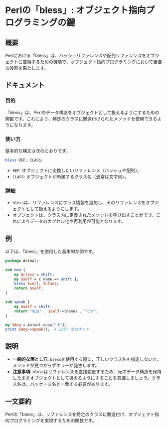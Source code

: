<!--
Meta Description: # Perlの「bless」: オブジェクト指向プログラミングの鍵 ## 概要 Perlにおける「bless」は、ハッシュリファレンスや配列リファレンスをオブジェクトに変換するための機能で、オブジェクト指向プログラミングにおいて重要な役割を果たします。 ## ドキュメント ### 目的 「bless...
Meta Keywords: bless, self, class, shift, perlの
-->

# Perlの「bless」: オブジェクト指向プログラミングの鍵

## 概要
Perlにおける「bless」は、ハッシュリファレンスや配列リファレンスをオブジェクトに変換するための機能で、オブジェクト指向プログラミングにおいて重要な役割を果たします。

## ドキュメント
### 目的
「bless」は、Perlのデータ構造をオブジェクトとして扱えるようにするための関数です。これにより、特定のクラスに関連付けられたメソッドを使用できるようになります。

### 使い方
基本的な構文は次のとおりです。

```perl
bless REF, CLASS;
```

- `REF`: オブジェクトに変換したいリファレンス（ハッシュや配列）。
- `CLASS`: オブジェクトが所属するクラス名（通常は文字列）。

### 詳細
- `bless`は、リファレンスにクラス情報を追加し、そのリファレンスをオブジェクトとして扱えるようにします。
- オブジェクトは、クラス内に定義されたメソッドを呼び出すことができ、これによりデータのカプセル化や再利用が可能となります。

## 例
以下は、「bless」を使用した基本的な例です。

```perl
package Animal;

sub new {
    my $class = shift;
    my $self = { name => shift };
    bless $self, $class;
    return $self;
}

sub speak {
    my $self = shift;
    return "私は" . $self->{name} . "です";
}

my $dog = Animal->new("犬");
print $dog->speak();  # 出力: 私は犬です
```

## 説明
- **一般的な落とし穴**: `bless`を使用する際に、正しいクラス名を指定しないと、メソッドが見つからずエラーが発生します。
- **注意事項**: `bless`はリファレンスを直接変更するため、元のデータ構造を保持したままオブジェクトとして扱えるようにすることを意識しましょう。クラス名は、パッケージ名と一致する必要があります。

## 一文要約
Perlの「bless」は、リファレンスを特定のクラスに関連付け、オブジェクト指向プログラミングを実現するための関数です。